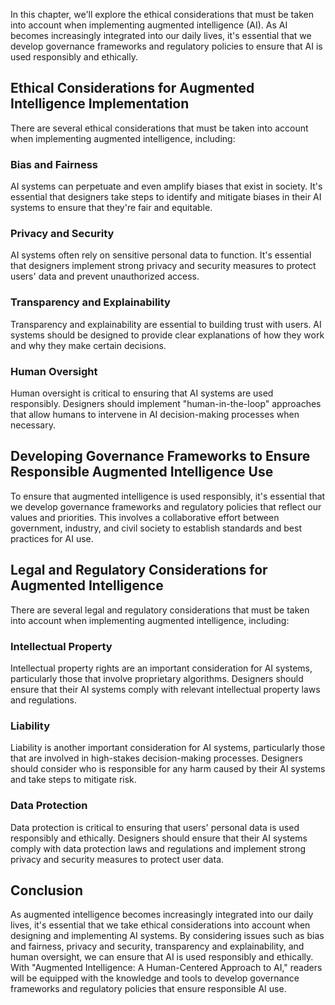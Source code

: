 
In this chapter, we'll explore the ethical considerations that must be taken into account when implementing augmented intelligence (AI). As AI becomes increasingly integrated into our daily lives, it's essential that we develop governance frameworks and regulatory policies to ensure that AI is used responsibly and ethically.

Ethical Considerations for Augmented Intelligence Implementation
----------------------------------------------------------------

There are several ethical considerations that must be taken into account when implementing augmented intelligence, including:

### Bias and Fairness

AI systems can perpetuate and even amplify biases that exist in society. It's essential that designers take steps to identify and mitigate biases in their AI systems to ensure that they're fair and equitable.

### Privacy and Security

AI systems often rely on sensitive personal data to function. It's essential that designers implement strong privacy and security measures to protect users' data and prevent unauthorized access.

### Transparency and Explainability

Transparency and explainability are essential to building trust with users. AI systems should be designed to provide clear explanations of how they work and why they make certain decisions.

### Human Oversight

Human oversight is critical to ensuring that AI systems are used responsibly. Designers should implement "human-in-the-loop" approaches that allow humans to intervene in AI decision-making processes when necessary.

Developing Governance Frameworks to Ensure Responsible Augmented Intelligence Use
---------------------------------------------------------------------------------

To ensure that augmented intelligence is used responsibly, it's essential that we develop governance frameworks and regulatory policies that reflect our values and priorities. This involves a collaborative effort between government, industry, and civil society to establish standards and best practices for AI use.

Legal and Regulatory Considerations for Augmented Intelligence
--------------------------------------------------------------

There are several legal and regulatory considerations that must be taken into account when implementing augmented intelligence, including:

### Intellectual Property

Intellectual property rights are an important consideration for AI systems, particularly those that involve proprietary algorithms. Designers should ensure that their AI systems comply with relevant intellectual property laws and regulations.

### Liability

Liability is another important consideration for AI systems, particularly those that are involved in high-stakes decision-making processes. Designers should consider who is responsible for any harm caused by their AI systems and take steps to mitigate risk.

### Data Protection

Data protection is critical to ensuring that users' personal data is used responsibly and ethically. Designers should ensure that their AI systems comply with data protection laws and regulations and implement strong privacy and security measures to protect user data.

Conclusion
----------

As augmented intelligence becomes increasingly integrated into our daily lives, it's essential that we take ethical considerations into account when designing and implementing AI systems. By considering issues such as bias and fairness, privacy and security, transparency and explainability, and human oversight, we can ensure that AI is used responsibly and ethically. With "Augmented Intelligence: A Human-Centered Approach to AI," readers will be equipped with the knowledge and tools to develop governance frameworks and regulatory policies that ensure responsible AI use.
